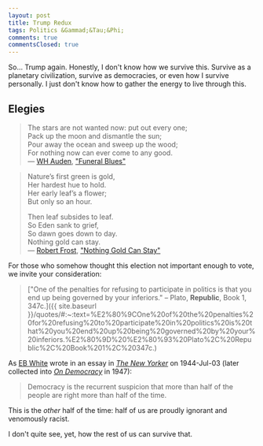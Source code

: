 ```yaml
---
layout: post
title: Trump Redux
tags: Politics &Gammad;&Tau;&Phi;
comments: true
commentsClosed: true
---
```


So&hellip; Trump again.  Honestly, I don't know how we survive this.  Survive as a
planetary civilization, survive as democracies, or even how I survive personally.  I just
don't know how to gather the energy to live through this.  

## Elegies  

> The stars are not wanted now: put out every one;  
> Pack up the moon and dismantle the sun;  
> Pour away the ocean and sweep up the wood;  
> For nothing now can ever come to any good.  
>  &mdash; [WH Auden](https://en.wikipedia.org/wiki/W._H._Auden), ["Funeral Blues"](https://allpoetry.com/funeral-blues)  

> Nature’s first green is gold,  
> Her hardest hue to hold.  
> Her early leaf’s a flower;  
> But only so an hour.  
>  
> Then leaf subsides to leaf.  
> So Eden sank to grief,  
> So dawn goes down to day.  
> Nothing gold can stay.  
>  &mdash; [Robert Frost](https://en.wikipedia.org/wiki/Robert_Frost), ["Nothing Gold Can Stay"](https://poets.org/poem/nothing-gold-can-stay)  

For those who somehow thought this election not important enough to vote, we invite your
consideration:  

> ["One of the penalties for refusing to participate in politics is that you end up being governed by your inferiors." &ndash; Plato, __Republic__, Book 1, 347c.]({{ site.baseurl }}/quotes/#:~:text=%E2%80%9COne%20of%20the%20penalties%20for%20refusing%20to%20participate%20in%20politics%20is%20that%20you%20end%20up%20being%20governed%20by%20your%20inferiors.%E2%80%9D%20%E2%80%93%20Plato%2C%20Republic%2C%20Book%201%2C%20347c.)  

As [EB White](https://en.wikipedia.org/wiki/E._B._White) wrote in an essay in
[_The New Yorker_](https://www.newyorker.com/) on 1944-Jul-03 (later collected into
[_On Democracy_](https://www.harpercollins.com/products/on-democracy-e-b-white) in 1947):  

> Democracy is the recurrent suspicion that more than half of the people are right more
> than half of the time.  

This is the _other_ half of the time: half of us are proudly ignorant and venomously racist.  

I don't quite see, yet, how the rest of us can survive that.  
